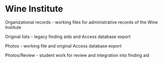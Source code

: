 # Wine Institute

<p>Organizational records - working files for administrative records of the Wine Institute</p>
<p>Original lists - legacy finding aids and Access database export</p>
<p>Photos - working file and original Access database export</p> 
<p>Photos/Review - student work for review and integration into finding aid</p>
